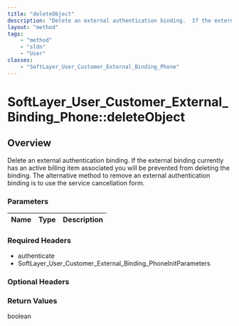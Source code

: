 ```yaml
---
title: "deleteObject"
description: "Delete an external authentication binding.  If the external binding currently has an active billing item associated you... "
layout: "method"
tags:
    - "method"
    - "sldn"
    - "User"
classes:
    - "SoftLayer_User_Customer_External_Binding_Phone"
---
```

# SoftLayer_User_Customer_External_Binding_Phone::deleteObject
## Overview 
Delete an external authentication binding.  If the external binding currently has an active billing item associated you will be prevented from deleting the binding.  The alternative method to remove an external authentication binding is to use the service cancellation form. 

### Parameters 
|Name | Type | Description |
| --- | --- | --- |


### Required Headers
* authenticate
* SoftLayer_User_Customer_External_Binding_PhoneInitParameters

### Optional Headers

### Return Values
boolean

